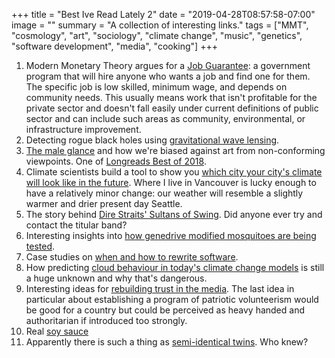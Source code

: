 +++
title = "Best Ive Read Lately 2"
date = "2019-04-28T08:57:58-07:00"
image = ""
summary = "A collection of interesting links."
tags = ["MMT", "cosmology", "art", "sociology", "climate change", "music", "genetics", "software development", "media", "cooking"]
+++
1. Modern Monetary Theory argues for a [Job Guarantee](http://bilbo.economicoutlook.net/blog/?p=41399): a government program that will hire anyone who wants a job and find one for them. The specific job is low skilled, minimum wage, and depends on community needs. This usually means work that isn't profitable for the private sector and doesn't fall easily under current definitions of public sector and can include such areas as community, environmental, or infrastructure improvement.
1. Detecting rogue black holes using [gravitational wave lensing](https://arstechnica.com/science/2019/02/lonely-black-holes-revealed-by-passing-gravitational-waves/?amp=1).
1. [The male glance](https://www.vqronline.org/essays-articles/2018/03/male-glance?src=longreads) and how we're biased against art from non-conforming viewpoints. One of [Longreads Best of 2018](https://longreads.com/2018/12/10/longreads-best-of-2018-all-of-our-no-1-story-picks/).
1. Climate scientists build a tool to show you [which city your city's climate will look like in the future](https://hatchetnseed.ca/carbon-farming-for-bcs-alr-land-a-multi-functional-investment-strategy). Where I live in Vancouver is lucky enough to have a relatively minor change: our weather will resemble a slightly warmer and drier present day Seattle.
1. The story behind [Dire Straits' Sultans of Swing](https://www.loudersound.com/features/the-story-behind-the-song-dire-straits-sultans-of-swing). Did anyone ever try and contact the titular band?
1. Interesting insights into [how genedrive modified mosquitoes are being tested](https://www.npr.org/sections/goatsandsoda/2019/02/20/693735499/scientists-release-controversial-genetically-modified-mosquitoes-in-high-securit).
1. Case studies on [when and how to rewrite software](https://medium.com/@herbcaudill/lessons-from-6-software-rewrite-stories-635e4c8f7c22).
1. How predicting [cloud behaviour in today's climate change models](https://www.quantamagazine.org/cloud-loss-could-add-8-degrees-to-global-warming-20190225/) is still a huge unknown and why that's dangerous.
1. Interesting ideas for [rebuilding trust in the media](https://www.aspeninstitute.org/blog-posts/ten-ways-to-rebuild-trust-in-media-and-democracy/?+in+media%2C+what+it+means+to+weave%2C+and+more). The last idea in particular about establishing a program of patriotic volunteerism would be good for a country but could be perceived as heavy handed and authoritarian if introduced too strongly.
1. Real [soy sauce](http://www.bbc.com/travel/gallery/20190225-a-750-year-old-japanese-secret)
1. Apparently there is such a thing as [semi-identical twins](https://www.cbc.ca/amp/1.5036783). Who knew?